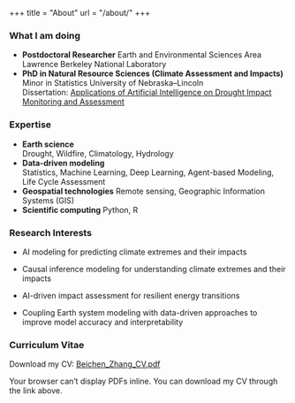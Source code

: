 +++
title = "About"
url = "/about/"
+++
### What I am doing

- **Postdoctoral Researcher**
  Earth and Environmental Sciences Area
  Lawrence Berkeley National Laboratory  
- **PhD in Natural Resource Sciences (Climate Assessment and Impacts)**
  Minor in Statistics
  University of Nebraska–Lincoln  
  Dissertation: [Applications of Artificial Intelligence on Drought Impact Monitoring and Assessment](https://digitalcommons.unl.edu/dissertations/AAI31301976/)

### Expertise

- **Earth science**  
  Drought, Wildfire, Climatology, Hydrology
- **Data-driven modeling**  
  Statistics, Machine Learning, Deep Learning, Agent-based Modeling, Life Cycle Assessment  
- **Geospatial technologies**
  Remote sensing, Geographic Information Systems (GIS)  
- **Scientific computing**
  Python, R

### Research Interests

- AI modeling for predicting climate extremes and their impacts

- Causal inference modeling for understanding climate extremes and their impacts

- AI-driven impact assessment for resilient energy transitions

- Coupling Earth system modeling with data-driven approaches to improve model accuracy and interpretability  

### Curriculum Vitae

Download my CV: [Beichen_Zhang_CV.pdf](/docs/Academic_CV_BZ.pdf)

<object data="/docs/Academic_CV_BZ.pdf" type="application/pdf" width="100%" height="800">
  <p>Your browser can’t display PDFs inline. You can download my CV through the link above.</p>
</object>
